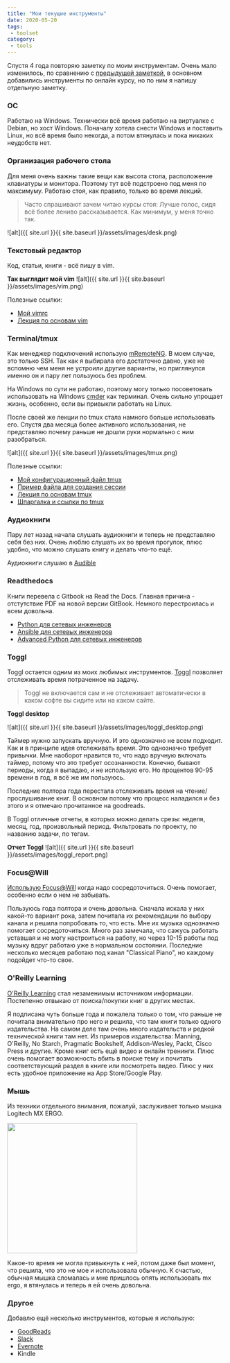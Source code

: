 ```yaml
---
title: "Мои текущие инструменты"
date: 2020-05-20
tags:
 - toolset
category:
 - tools
---
```


Спустя 4 года повторяю заметку по моим инструментам.
Очень мало изменилось, по сравнению с [предыдущей заметкой](https://natenka.github.io/my-current-toolset/), в основном добавились инструменты по онлайн курсу, но по ним я напишу отдельную заметку.


### ОС

Работаю на Windows. Технически всё время работаю на виртуалке с Debian, но хост Windows.
Поначалу хотела снести Windows и поставить Linux, но всё время было некогда, а потом втянулась и пока никаких неудобств нет.

### Организация рабочего стола

Для меня очень важны такие вещи как высота стола, расположение клавиатуры и монитора.
Поэтому тут всё подстроено под меня по максимуму.
Работаю стоя, как правило, только во время лекций.

> Часто спрашивают зачем читаю курсы стоя: Лучше голос, сидя всё более лениво рассказывается. Как минимум, у меня точно так.

![alt]({{ site.url }}{{ site.baseurl }}/assets/images/desk.png)

### Текстовый редактор

Код, статьи, книги - всё пишу в vim.

__Так выглядит мой vim__
![alt]({{ site.url }}{{ site.baseurl }}/assets/images/vim.png)


Полезные ссылки:

* [Мой vimrc](https://github.com/natenka/dotfiles/blob/master/vimrc)
* [Лекция по основам vim](https://www.youtube.com/playlist?list=PLah0HUih_ZRkiQXDuElo_JW9OfmbEXRpj)

### Terminal/tmux

Как менеджер подключений использую [mRemoteNG](https://mremoteng.org/). В моем случае, это только SSH.
Так как я выбирала его достаточно давно, уже не вспомню чем меня не устроили другие варианты, но приглянулся именно он и пару лет пользуюсь без проблем.

На Windows по сути не работаю, поэтому могу только посоветовать использовать на Windows [cmder](https://cmder.net/) как терминал.
Очень сильно упрощает жизнь, особенно, если вы привыкли работать на Linux.

После своей же лекции по tmux стала намного больше использовать его. Спустя два месяца более активного использования, не представляю почему раньше не дошли руки нормально с ним разобраться.

![alt]({{ site.url }}{{ site.baseurl }}/assets/images/tmux.png)

Полезные ссылки:

* [Мой конфигурационный файл tmux](https://github.com/natenka/dotfiles/blob/master/tmux.conf)
* [Пример файла для создания сессии](https://github.com/natenka/dotfiles/blob/master/tmux_pyneng_session.conf)
* [Лекция по основам tmux](https://www.youtube.com/playlist?list=PLah0HUih_ZRkSAPJyzlk_wU7iVLzGFMAi)
* [Шпаргалка и ссылки по tmux](https://natenka.github.io/linux/tmux-basics/)

### Аудиокниги

Пару лет назад начала слушать аудиокниги и теперь не представляю себя без них. Очень люблю слушать их во время прогулок, плюс удобно, что можно слушать книгу и делать что-то ещё.

Аудиокниги слушаю в [Audible](https://www.audible.com/)

### Readthedocs

Книги перевела с Gitbook на Read the Docs. Главная причина - отстутствие PDF на новой версии GitBook.
Немного перестроилась и всем довольна.

* [Python для сетевых инженеров](https://pyneng.readthedocs.io/ru/latest/)
* [Ansible для сетевых инженеров](https://ansible-for-network-engineers.readthedocs.io)
* [Advanced Python для сетевых инженеров](https://pyneng2.readthedocs.io/en/latest/)


### Toggl

Toggl остается одним из моих любимых инструментов.
[Toggl](https://toggl.com/) позволяет отслеживать время потраченное на задачу.

> Toggl не включается сам и не отслеживает автоматически в каком софте вы сидите или на каком сайте.

__Toggl desktop__

![alt]({{ site.url }}{{ site.baseurl }}/assets/images/toggl_desktop.png)

Таймер нужно запускать вручную. И это однозначно не всем подходит. Как и в принципе идея отслеживать время. Это однозначно требует привычки. 
Мне наоборот нравится то, что надо вручную включать таймер, потому что это требует осознанности.
Конечно, бывают периоды, когда я выпадаю, и не использую его. Но процентов 90-95 времени в год, я всё же им пользуюсь.

Последние полтора года перестала отслеживать время на чтение/прослушивание книг. В основном потому что процесс наладился и без этого и я отмечаю прочитанное на goodreads.

В Toggl отличные отчеты, в которых можно делать срезы: неделя, месяц, год, произвольный период. Фильтровать по проекту, по названию задачи, по тегам.

__Отчет Toggl__
![alt]({{ site.url }}{{ site.baseurl }}/assets/images/toggl_report.png)

### Focus@Will

[Использую Focus@Will](https://www.focusatwill.com/) когда надо сосредоточиться. Очень помогает, особенно если о нем не забывать.

Пользуюсь года полтора и очень довольна.
Сначала искала у них какой-то вариант рока, затем почитала их рекомендации по выбору канала и решила попробовать то, что есть.
Мне их музыка однозначно помогает сосредоточиться. Много раз замечала, что сажусь работать уставшая и не могу настроиться на работу, но через 10-15 работы под музыку вдруг работаю уже в нормальном состоянии.
Последние несколько месяцев работаю под канал "Classical Piano", но каждому подойдет что-то свое.

### O'Reilly Learning

[O'Reilly Learning](https://learning.oreilly.com/) стал незаменимым источником информации.
Постепенно отвыкаю от поиска/покупки книг в других местах. 

Я подписана чуть больше года и пожалела только о том, что раньше не почитала внимательно про него и решила, что там книги только одного издательства.
На самом деле там очень много издательств и редкой технической книги там нет. Из примеров издательства: Manning, O'Reilly, No Starch, Pragmatic Bookshelf, Addison-Wesley, Packt, Cisco Press и другие.
Кроме книг есть ещё видео и онлайн тренинги. Плюс очень помогает возможность вбить в поиске тему и почитать соответствующий раздел в книге или посмотреть видео. Плюс у них есть удобное приложение на App Store/Google Play.

### Мышь

Из техники отдельного внимания, пожалуй, заслуживает только мышка Logitech MX ERGO.

<img src="https://assets.logitech.com/assets/65275/14/mx-ergo-wireless-trackball.png" width="300">

Какое-то время не могла привыкнуть к ней, потом даже был момент, что решила, что это не мое и использовала обычную. К счастью, обычная мышка сломалась и мне пришлось опять использовать mx ergo, я втянулась и теперь я ей очень довольна.

### Другое

Добавлю ещё несколько инструментов, которые я использую:

* [GoodReads](https://www.goodreads.com/user/show/59424483-natasha-samoylenko)
* [Slack](https://slack.com/)
* [Evernote](https://evernote.com/)
* Kindle

